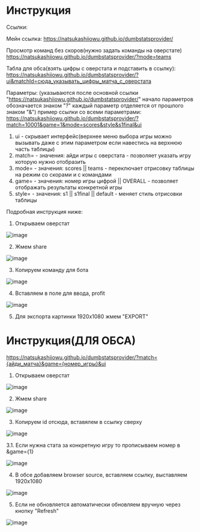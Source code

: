 # Инструкция

Ссылки:

Мейн ссылка:
https://natsukashiiowu.github.io/dumbstatsprovider/

Просмотр команд без скоров(нужно задать команды на оверстате) 
https://natsukashiiowu.github.io/dumbstatsprovider/?mode=teams

Табла для обса(взять цифры с оверстата и подставить в ссылку):
https://natsukashiiowu.github.io/dumbstatsprovider/?ui&matchId=сюда_указывать_цифры_матча_с_оверстата

Параметры:
(указываются после основной ссылки "https://natsukashiiowu.github.io/dumbstatsprovider/" 
начало параметров обозначается знаком "?" каждый параметр отделяется от прошлого знаком "&")
пример ссылки со всеми параметрами: https://natsukashiiowu.github.io/dumbstatsprovider/?match=10001&game=1&mode=scores&style&s1final&ui

1.  ui - скрывает интерфейс(верхнее меню выбора игры можно вызывать даже с этим параметром если навестись на верхнюю часть таблицы)
2.  match= - значения: айди игры с оверстата - позволяет указать игру которую нужно отобразить 
3.  mode= - значения: scores || teams - переключает отрисовку таблицы на режим со скорами и с командами
4.   game= - значения: номер игры цифрой || OVERALL - позволяет отображать результаты конкретной игры
5.   style= - значения: s1 || s1final || default - меняет стиль отрисовки таблицы

Подробная инструкция ниже:

1. Открываем оверстат

![image](https://github.com/user-attachments/assets/eef3664b-3045-46a6-88b2-18dc0dbd4356)

2. Жмем share

![image](https://github.com/user-attachments/assets/e47fd1a5-a8c2-407b-9681-4cd3ed86c2d4)

3. Копируем команду для бота

![image](https://github.com/user-attachments/assets/8ddcb542-c42f-40bc-b31a-a30e2fcc5d54)

4. Вставляем в поле для ввода, profit

![image](https://github.com/user-attachments/assets/c4207f75-d77c-4999-860a-1d101bf5ba56)

5. Для экспорта картинки 1920x1080 жмем "EXPORT"

# Инструкция(ДЛЯ ОБСА)
https://natsukashiiowu.github.io/dumbstatsprovider/?match={айди_матча}&game={номер_игры}&ui

1. Открываем оверстат

![image](https://github.com/user-attachments/assets/eef3664b-3045-46a6-88b2-18dc0dbd4356)

2. Жмем share

![image](https://github.com/user-attachments/assets/e47fd1a5-a8c2-407b-9681-4cd3ed86c2d4)

3. Копируем id отсюда, вставялем в ссылку сверху

![image](https://github.com/user-attachments/assets/de65db35-78ad-4cd7-bdda-c35d5a86ede4)

3.1. Если нужна стата за конкретную игру то прописываем номер в &game={1}

![image](https://github.com/user-attachments/assets/8aca7eb1-e6c8-4033-a9d6-f6b64c857cc9)

4. В обсе добавляем browser source, вставляем ссылку, выставляем 1920x1080

![image](https://github.com/user-attachments/assets/0f037d53-c5a5-4a33-a237-5ace2b025476)

5. Если не обновляется автоматически обновляем вручную через кнопку "Refresh"

![image](https://github.com/user-attachments/assets/0ab9ad4e-d666-454b-b644-3bd48f2fa926)


